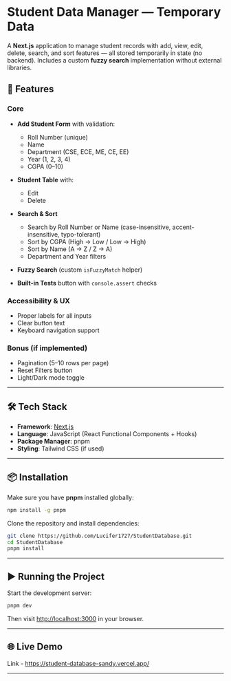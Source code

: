 # Student Data Manager — Temporary Data

A **Next.js** application to manage student records with add, view, edit, delete, search, and sort features — all stored temporarily in state (no backend). Includes a custom **fuzzy search** implementation without external libraries.

## 🚀 Features

### Core

* **Add Student Form** with validation:

  * Roll Number (unique)
  * Name
  * Department (CSE, ECE, ME, CE, EE)
  * Year (1, 2, 3, 4)
  * CGPA (0–10)
* **Student Table** with:

  * Edit
  * Delete
* **Search & Sort**

  * Search by Roll Number or Name (case-insensitive, accent-insensitive, typo-tolerant)
  * Sort by CGPA (High → Low / Low → High)
  * Sort by Name (A → Z / Z → A)
  * Department and Year filters
* **Fuzzy Search** (custom `isFuzzyMatch` helper)
* **Built-in Tests** button with `console.assert` checks

### Accessibility & UX

* Proper labels for all inputs
* Clear button text
* Keyboard navigation support

### Bonus (if implemented)

* Pagination (5–10 rows per page)
* Reset Filters button
* Light/Dark mode toggle

---

## 🛠️ Tech Stack

* **Framework**: [Next.js](https://nextjs.org/)
* **Language**: JavaScript (React Functional Components + Hooks)
* **Package Manager**: pnpm
* **Styling**: Tailwind CSS (if used)

---

## 📦 Installation

Make sure you have **pnpm** installed globally:

```bash
npm install -g pnpm
```

Clone the repository and install dependencies:

```bash
git clone https://github.com/Lucifer1727/StudentDatabase.git
cd StudentDatabase
pnpm install
```

---

## ▶️ Running the Project

Start the development server:

```bash
pnpm dev
```

Then visit [http://localhost:3000](http://localhost:3000) in your browser.

---

## 🌐 Live Demo

Link - https://student-database-sandy.vercel.app/

---

